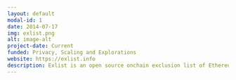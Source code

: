 ```yaml
---
layout: default
modal-id: 1
date: 2014-07-17
img: exlist.png
alt: image-alt
project-date: Current
funded: Privacy, Scaling and Explorations
website: https://exlist.info
description: Exlist is an open source onchain exclusion list of Ethereum addresses that allows applications to call on a smart contract to return sets of blockchain addresses that have been associated with hackers and hacked funds.<br><br>Hodlon is the Project Lead for Exlist.
---
```

